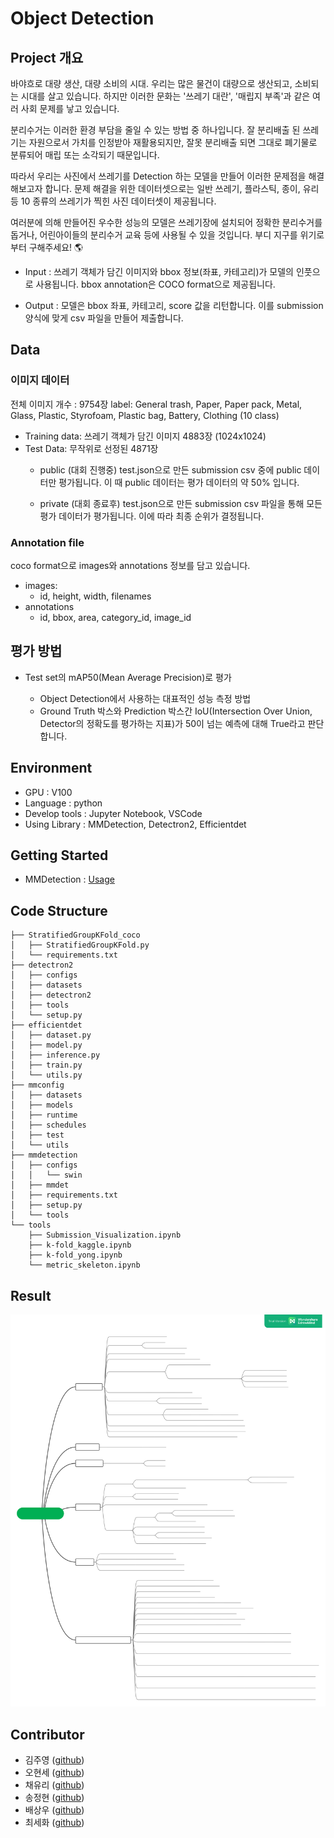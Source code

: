 # Object Detection


## Project 개요


바야흐로 대량 생산, 대량 소비의 시대. 우리는 많은 물건이 대량으로 생산되고, 소비되는 시대를 살고 있습니다. 하지만 이러한 문화는 '쓰레기 대란', '매립지 부족'과 같은 여러 사회 문제를 낳고 있습니다.

분리수거는 이러한 환경 부담을 줄일 수 있는 방법 중 하나입니다. 잘 분리배출 된 쓰레기는 자원으로서 가치를 인정받아 재활용되지만, 잘못 분리배출 되면 그대로 폐기물로 분류되어 매립 또는 소각되기 때문입니다.

따라서 우리는 사진에서 쓰레기를 Detection 하는 모델을 만들어 이러한 문제점을 해결해보고자 합니다. 문제 해결을 위한 데이터셋으로는 일반 쓰레기, 플라스틱, 종이, 유리 등 10 종류의 쓰레기가 찍힌 사진 데이터셋이 제공됩니다.

여러분에 의해 만들어진 우수한 성능의 모델은 쓰레기장에 설치되어 정확한 분리수거를 돕거나, 어린아이들의 분리수거 교육 등에 사용될 수 있을 것입니다. 부디 지구를 위기로부터 구해주세요! 🌎

* Input : 쓰레기 객체가 담긴 이미지와 bbox 정보(좌표, 카테고리)가 모델의 인풋으로 사용됩니다. bbox annotation은 COCO format으로 제공됩니다.

* Output : 모델은 bbox 좌표, 카테고리, score 값을 리턴합니다. 이를 submission 양식에 맞게 csv 파일을 만들어 제출합니다.

## Data
### 이미지 데이터
전체 이미지 개수 : 9754장
label: General trash, Paper, Paper pack, Metal, Glass, Plastic, Styrofoam, Plastic bag, Battery, Clothing (10 class)
+ Training data: 쓰레기 객체가 담긴 이미지 4883장 (1024x1024)
+ Test Data: 무작위로 선정된 4871장
    * public (대회 진행중)
test.json으로 만든 submission csv 중에 public 데이터만 평가됩니다. 이 때 public 데이터는 평가 데이터의 약 50% 입니다.

    * private (대회 종료후)
test.json으로 만든 submission csv 파일을 통해 모든 평가 데이터가 평가됩니다. 이에 따라 최종 순위가 결정됩니다.
### Annotation file
coco format으로 images와 annotations 정보를 담고 있습니다. 
+ images:
    + id, height, width, filenames
+ annotations
    + id, bbox, area, category_id, image_id

## 평가 방법
* Test set의 mAP50(Mean Average Precision)로 평가

    * Object Detection에서 사용하는 대표적인 성능 측정 방법
    * Ground Truth 박스와 Prediction 박스간 IoU(Intersection Over Union, Detector의 정확도를 평가하는 지표)가 50이 넘는 예측에 대해 True라고 판단합니다.

## Environment
- GPU : V100
- Language : python
- Develop tools : Jupyter Notebook, VSCode
- Using Library : MMDetection, Detectron2, Efficientdet

## Getting Started

- MMDetection : [Usage](./mmdetection/README.md)

## Code Structure
```
├── StratifiedGroupKFold_coco
│   ├── StratifiedGroupKFold.py
│   └── requirements.txt
├── detectron2
│   ├── configs
│   ├── datasets
│   ├── detectron2
│   ├── tools
│   └── setup.py
├── efficientdet
│   ├── dataset.py
│   ├── model.py
│   ├── inference.py
│   ├── train.py
│   └── utils.py
├── mmconfig
│   ├── datasets
│   ├── models
│   ├── runtime
│   ├── schedules
│   ├── test
│   └── utils
├── mmdetection
│   ├── configs
│   │   └── swin
│   ├── mmdet
│   ├── requirements.txt
│   ├── setup.py
│   └── tools
└── tools
    ├── Submission_Visualization.ipynb
    ├── k-fold_kaggle.ipynb
    ├── k-fold_yong.ipynb
    └── metric_skeleton.ipynb

```

## Result
![result](./results/Object_Dtection_Results.svg)

## Contributor
+ 김주영 ([github](https://github.com/JadeKim042386))
+ 오현세 ([github](https://github.com/5Hyeons))
+ 채유리 ([github](https://github.com/yoorichae))
+ 송정현 ([github](https://github.com/pirate-turtle))
+ 배상우 ([github](https://github.com/wSangbae))
+ 최세화 ([github](https://github.com/choisaywhy))
